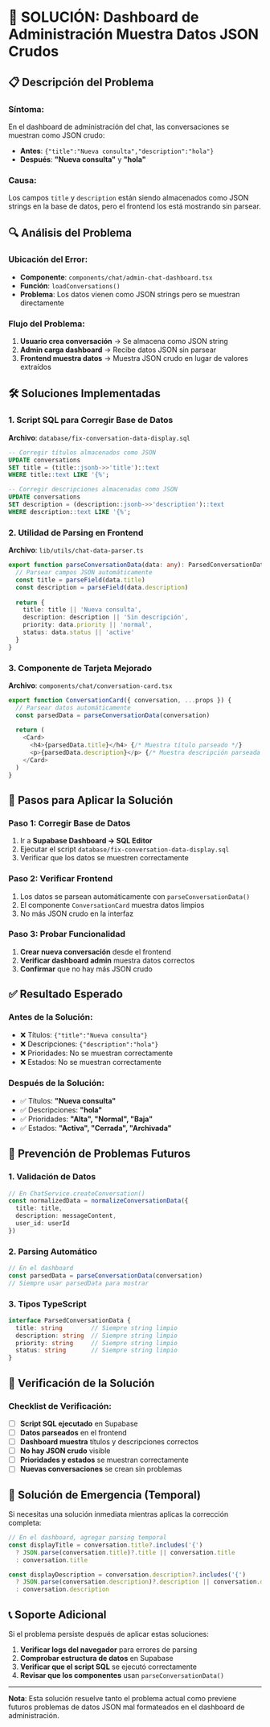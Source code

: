 # 🚨 SOLUCIÓN: Dashboard de Administración Muestra Datos JSON Crudos

## 📋 **Descripción del Problema**

### **Síntoma:**
En el dashboard de administración del chat, las conversaciones se muestran como JSON crudo:
- **Antes**: `{"title":"Nueva consulta","description":"hola"}`
- **Después**: **"Nueva consulta"** y **"hola"**

### **Causa:**
Los campos `title` y `description` están siendo almacenados como JSON strings en la base de datos, pero el frontend los está mostrando sin parsear.

## 🔍 **Análisis del Problema**

### **Ubicación del Error:**
- **Componente**: `components/chat/admin-chat-dashboard.tsx`
- **Función**: `loadConversations()`
- **Problema**: Los datos vienen como JSON strings pero se muestran directamente

### **Flujo del Problema:**
1. **Usuario crea conversación** → Se almacena como JSON string
2. **Admin carga dashboard** → Recibe datos JSON sin parsear
3. **Frontend muestra datos** → Muestra JSON crudo en lugar de valores extraídos

## 🛠️ **Soluciones Implementadas**

### **1. Script SQL para Corregir Base de Datos**
**Archivo**: `database/fix-conversation-data-display.sql`

```sql
-- Corregir títulos almacenados como JSON
UPDATE conversations 
SET title = (title::jsonb->>'title')::text
WHERE title::text LIKE '{%';

-- Corregir descripciones almacenadas como JSON
UPDATE conversations 
SET description = (description::jsonb->>'description')::text
WHERE description::text LIKE '{%';
```

### **2. Utilidad de Parsing en Frontend**
**Archivo**: `lib/utils/chat-data-parser.ts`

```typescript
export function parseConversationData(data: any): ParsedConversationData {
  // Parsear campos JSON automáticamente
  const title = parseField(data.title)
  const description = parseField(data.description)
  
  return {
    title: title || 'Nueva consulta',
    description: description || 'Sin descripción',
    priority: data.priority || 'normal',
    status: data.status || 'active'
  }
}
```

### **3. Componente de Tarjeta Mejorado**
**Archivo**: `components/chat/conversation-card.tsx`

```typescript
export function ConversationCard({ conversation, ...props }) {
  // Parsear datos automáticamente
  const parsedData = parseConversationData(conversation)
  
  return (
    <Card>
      <h4>{parsedData.title}</h4> {/* Muestra título parseado */}
      <p>{parsedData.description}</p> {/* Muestra descripción parseada */}
    </Card>
  )
}
```

## 📝 **Pasos para Aplicar la Solución**

### **Paso 1: Corregir Base de Datos**
1. Ir a **Supabase Dashboard → SQL Editor**
2. Ejecutar el script `database/fix-conversation-data-display.sql`
3. Verificar que los datos se muestren correctamente

### **Paso 2: Verificar Frontend**
1. Los datos se parsean automáticamente con `parseConversationData()`
2. El componente `ConversationCard` muestra datos limpios
3. No más JSON crudo en la interfaz

### **Paso 3: Probar Funcionalidad**
1. **Crear nueva conversación** desde el frontend
2. **Verificar dashboard admin** muestra datos correctos
3. **Confirmar** que no hay más JSON crudo

## ✅ **Resultado Esperado**

### **Antes de la Solución:**
- ❌ Títulos: `{"title":"Nueva consulta"}`
- ❌ Descripciones: `{"description":"hola"}`
- ❌ Prioridades: No se muestran correctamente
- ❌ Estados: No se muestran correctamente

### **Después de la Solución:**
- ✅ Títulos: **"Nueva consulta"**
- ✅ Descripciones: **"hola"**
- ✅ Prioridades: **"Alta", "Normal", "Baja"**
- ✅ Estados: **"Activa", "Cerrada", "Archivada"**

## 🔧 **Prevención de Problemas Futuros**

### **1. Validación de Datos**
```typescript
// En ChatService.createConversation()
const normalizedData = normalizeConversationData({
  title: title,
  description: messageContent,
  user_id: userId
})
```

### **2. Parsing Automático**
```typescript
// En el dashboard
const parsedData = parseConversationData(conversation)
// Siempre usar parsedData para mostrar
```

### **3. Tipos TypeScript**
```typescript
interface ParsedConversationData {
  title: string        // Siempre string limpio
  description: string  // Siempre string limpio
  priority: string     // Siempre string limpio
  status: string       // Siempre string limpio
}
```

## 🎯 **Verificación de la Solución**

### **Checklist de Verificación:**
- [ ] **Script SQL ejecutado** en Supabase
- [ ] **Datos parseados** en el frontend
- [ ] **Dashboard muestra** títulos y descripciones correctos
- [ ] **No hay JSON crudo** visible
- [ ] **Prioridades y estados** se muestran correctamente
- [ ] **Nuevas conversaciones** se crean sin problemas

## 🚨 **Solución de Emergencia (Temporal)**

Si necesitas una solución inmediata mientras aplicas la corrección completa:

```typescript
// En el dashboard, agregar parsing temporal
const displayTitle = conversation.title?.includes('{') 
  ? JSON.parse(conversation.title)?.title || conversation.title
  : conversation.title

const displayDescription = conversation.description?.includes('{')
  ? JSON.parse(conversation.description)?.description || conversation.description
  : conversation.description
```

## 📞 **Soporte Adicional**

Si el problema persiste después de aplicar estas soluciones:

1. **Verificar logs del navegador** para errores de parsing
2. **Comprobar estructura de datos** en Supabase
3. **Verificar que el script SQL** se ejecutó correctamente
4. **Revisar que los componentes** usan `parseConversationData()`

---

**Nota**: Esta solución resuelve tanto el problema actual como previene futuros problemas de datos JSON mal formateados en el dashboard de administración.

